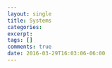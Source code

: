 ```yaml
---
layout: single
title: Systems
categories:
excerpt:
tags: []
comments: true
date: 2016-03-29T16:03:06-06:00
---
```

